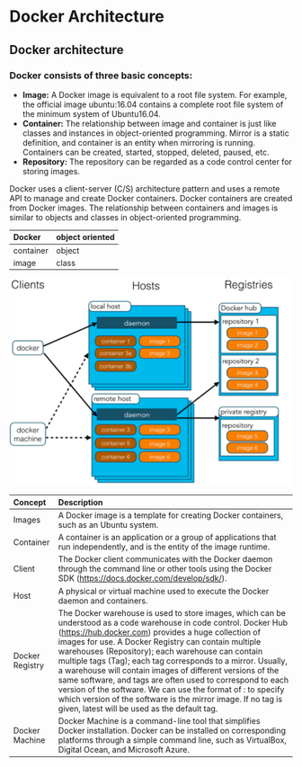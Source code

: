 # Docker Architecture

## Docker architecture

### Docker consists of three basic concepts:

- **Image:** A Docker image is equivalent to a root file system. For example, the official image ubuntu:16.04 contains a complete root file system of the minimum system of Ubuntu16.04.
- **Container:** The relationship between image and container is just like classes and instances in object-oriented programming. Mirror is a static definition, and container is an entity when mirroring is running. Containers can be created, started, stopped, deleted, paused, etc.
- **Repository:** The repository can be regarded as a code control center for storing images.

Docker uses a client-server (C/S) architecture pattern and uses a remote API to manage and create Docker containers. Docker containers are created from Docker images. The relationship between containers and images is similar to objects and classes in object-oriented programming.

| Docker    | object oriented |
| :-------- | :-------------- |
| container | object          |
| image     | class           |

![image-20230706164307479](https://raw.githubusercontent.com/MarcLan/pic/main/image-20230706164307479.png)

| Concept         | Description                                                  |
| :-------------- | :----------------------------------------------------------- |
| Images          | A Docker image is a template for creating Docker containers, such as an Ubuntu system. |
| Container       | A container is an application or a group of applications that run independently, and is the entity of the image runtime. |
| Client          | The Docker client communicates with the Docker daemon through the command line or other tools using the Docker SDK (https://docs.docker.com/develop/sdk/). |
| Host            | A physical or virtual machine used to execute the Docker daemon and containers. |
| Docker Registry | The Docker warehouse is used to store images, which can be understood as a code warehouse in code control. Docker Hub (https://hub.docker.com) provides a huge collection of images for use. A Docker Registry can contain multiple warehouses (Repository); each warehouse can contain multiple tags (Tag); each tag corresponds to a mirror. Usually, a warehouse will contain images of different versions of the same software, and tags are often used to correspond to each version of the software. We can use the format of <warehouse name>:<label> to specify which version of the software is the mirror image. If no tag is given, latest will be used as the default tag. |
| Docker Machine  | Docker Machine is a command-line tool that simplifies Docker installation. Docker can be installed on corresponding platforms through a simple command line, such as VirtualBox, Digital Ocean, and Microsoft Azure. |